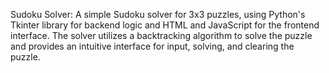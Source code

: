 Sudoku Solver: A simple Sudoku solver for 3x3 puzzles, using Python's Tkinter library for backend logic and HTML and JavaScript for the frontend interface. The solver utilizes a backtracking algorithm to solve the puzzle and provides an intuitive interface for input, solving, and clearing the puzzle.

